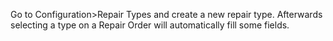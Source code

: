 Go to Configuration\>Repair Types and create a new repair type.
Afterwards selecting a type on a Repair Order will automatically fill
some fields.
